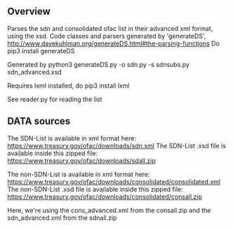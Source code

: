 Overview
------------
Parses the sdn and consolidated ofac list in their advanced xml format, using the xsd. 
Code classes and parsers generated by 'generateDS', http://www.davekuhlman.org/generateDS.html#the-parsing-functions
Do pip3 install generateDS 

Generated by
   python3 generateDS.py -o sdn.py -s sdnsubs.py sdn\_advanced.xsd 

Requires lxml installed, do pip3 install lxml

See reader.py for reading the list


DATA sources
-----------

The SDN-List is available in xml format here:
https://www.treasury.gov/ofac/downloads/sdn.xml
The SDN-List .xsd file is available inside this zipped file:
https://www.treasury.gov/ofac/downloads/sdall.zip

The non-SDN-List is available in xml format here:
https://www.treasury.gov/ofac/downloads/consolidated/consolidated.xml
The non-SDN-List .xsd file is available inside this zipped file:
https://www.treasury.gov/ofac/downloads/consolidated/consall.zip

Here, we're using the cons_advanced.xml from the consall.zip
and the sdn_advanced.xml from the sdnall.zip